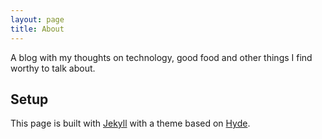 ```yaml
---
layout: page
title: About
---
```


A blog with my thoughts on technology, good food and other things I find worthy to talk about.

## Setup

This page is built with [Jekyll](http://jekyllrb.com) with a theme based on [Hyde](http://hyde.getpoole.com).
